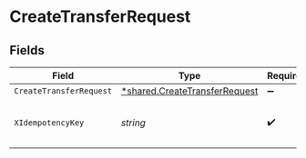# CreateTransferRequest


## Fields

| Field                                                                                | Type                                                                                 | Required                                                                             | Description                                                                          | Example                                                                              |
| ------------------------------------------------------------------------------------ | ------------------------------------------------------------------------------------ | ------------------------------------------------------------------------------------ | ------------------------------------------------------------------------------------ | ------------------------------------------------------------------------------------ |
| `CreateTransferRequest`                                                              | [*shared.CreateTransferRequest](../../../pkg/models/shared/createtransferrequest.md) | :heavy_minus_sign:                                                                   | N/A                                                                                  | {"direction":"cash_out","amount":500000,"currency":"USD"}                            |
| `XIdempotencyKey`                                                                    | *string*                                                                             | :heavy_check_mark:                                                                   | The idempotency key for the request                                                  | f1bbb856-fb17-11ed-be56-0242ac120002                                                 |